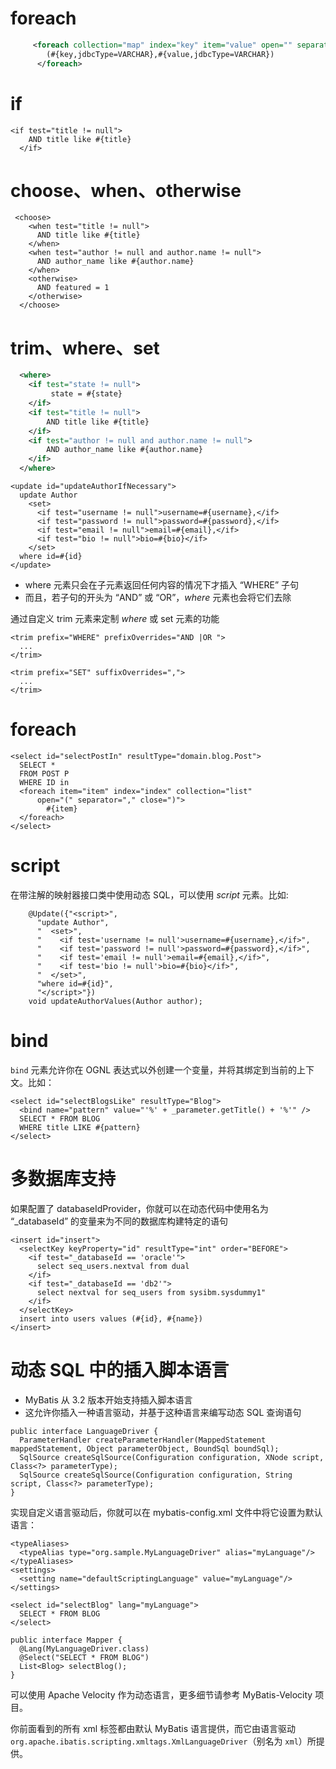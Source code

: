 # foreach

```xml
     <foreach collection="map" index="key" item="value" open="" separator="," close="">
        (#{key,jdbcType=VARCHAR},#{value,jdbcType=VARCHAR})
      </foreach>
```

# if

```
<if test="title != null">
    AND title like #{title}
  </if>
```

# choose、when、otherwise

```
 <choose>
    <when test="title != null">
      AND title like #{title}
    </when>
    <when test="author != null and author.name != null">
      AND author_name like #{author.name}
    </when>
    <otherwise>
      AND featured = 1
    </otherwise>
  </choose>
```

# trim、where、set

```xml
  <where>
    <if test="state != null">
         state = #{state}
    </if>
    <if test="title != null">
        AND title like #{title}
    </if>
    <if test="author != null and author.name != null">
        AND author_name like #{author.name}
    </if>
  </where>
```

```
<update id="updateAuthorIfNecessary">
  update Author
    <set>
      <if test="username != null">username=#{username},</if>
      <if test="password != null">password=#{password},</if>
      <if test="email != null">email=#{email},</if>
      <if test="bio != null">bio=#{bio}</if>
    </set>
  where id=#{id}
</update>
```

* where 元素只会在子元素返回任何内容的情况下才插入 “WHERE” 子句
* 而且，若子句的开头为 “AND” 或 “OR”，*where* 元素也会将它们去除

通过自定义 trim 元素来定制 *where*  或 set 元素的功能

```
<trim prefix="WHERE" prefixOverrides="AND |OR ">
  ...
</trim>
```

```
<trim prefix="SET" suffixOverrides=",">
  ...
</trim>
```

# foreach

```
<select id="selectPostIn" resultType="domain.blog.Post">
  SELECT *
  FROM POST P
  WHERE ID in
  <foreach item="item" index="index" collection="list"
      open="(" separator="," close=")">
        #{item}
  </foreach>
</select>
```

# script

在带注解的映射器接口类中使用动态 SQL，可以使用 *script* 元素。比如:

```
    @Update({"<script>",
      "update Author",
      "  <set>",
      "    <if test='username != null'>username=#{username},</if>",
      "    <if test='password != null'>password=#{password},</if>",
      "    <if test='email != null'>email=#{email},</if>",
      "    <if test='bio != null'>bio=#{bio}</if>",
      "  </set>",
      "where id=#{id}",
      "</script>"})
    void updateAuthorValues(Author author);
```

# bind

`bind` 元素允许你在 OGNL 表达式以外创建一个变量，并将其绑定到当前的上下文。比如：

```
<select id="selectBlogsLike" resultType="Blog">
  <bind name="pattern" value="'%' + _parameter.getTitle() + '%'" />
  SELECT * FROM BLOG
  WHERE title LIKE #{pattern}
</select>
```

# 多数据库支持

如果配置了 databaseIdProvider，你就可以在动态代码中使用名为 “_databaseId” 的变量来为不同的数据库构建特定的语句

```
<insert id="insert">
  <selectKey keyProperty="id" resultType="int" order="BEFORE">
    <if test="_databaseId == 'oracle'">
      select seq_users.nextval from dual
    </if>
    <if test="_databaseId == 'db2'">
      select nextval for seq_users from sysibm.sysdummy1"
    </if>
  </selectKey>
  insert into users values (#{id}, #{name})
</insert>
```

# 动态 SQL 中的插入脚本语言

* MyBatis 从 3.2 版本开始支持插入脚本语言
* 这允许你插入一种语言驱动，并基于这种语言来编写动态 SQL 查询语句

```
public interface LanguageDriver {
  ParameterHandler createParameterHandler(MappedStatement mappedStatement, Object parameterObject, BoundSql boundSql);
  SqlSource createSqlSource(Configuration configuration, XNode script, Class<?> parameterType);
  SqlSource createSqlSource(Configuration configuration, String script, Class<?> parameterType);
}
```

实现自定义语言驱动后，你就可以在 mybatis-config.xml 文件中将它设置为默认语言：

```
<typeAliases>
  <typeAlias type="org.sample.MyLanguageDriver" alias="myLanguage"/>
</typeAliases>
<settings>
  <setting name="defaultScriptingLanguage" value="myLanguage"/>
</settings>

<select id="selectBlog" lang="myLanguage">
  SELECT * FROM BLOG
</select>

public interface Mapper {
  @Lang(MyLanguageDriver.class)
  @Select("SELECT * FROM BLOG")
  List<Blog> selectBlog();
}
```

可以使用 Apache Velocity 作为动态语言，更多细节请参考 MyBatis-Velocity 项目。

你前面看到的所有 xml 标签都由默认 MyBatis 语言提供，而它由语言驱动 `org.apache.ibatis.scripting.xmltags.XmlLanguageDriver`（别名为 `xml`）所提供。
